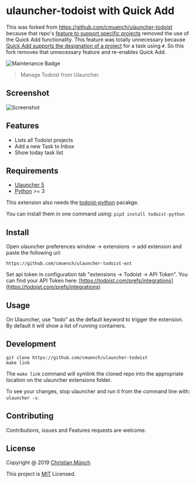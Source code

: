 # ulauncher-todoist with Quick Add

This was forked from https://github.com/cmuench/ulauncher-todoist because that repo's [feature to support specific projects](https://github.com/cmuench/ulauncher-todoist/pull/8) removed the use of the Quick Add functionality.  This feature was totally unnecessary because [Quick Add supports the designation of a project](https://developer.todoist.com/sync/v8/?python=#quick-add-an-item) for a task using `#`.  So this fork removes that unnecessary feature and re-enables Quick Add.


![Maintenance Badge](https://img.shields.io/maintenance/yes/2021.svg)

> Manage Todoist from Ulauncher.

## Screenshot

![Screenshot](doc/menu.png)

## Features

- Lists all Todoist projects
- Add a new Task to Inbox
- Show today task list

## Requirements

- [Ulauncher 5](https://ulauncher.io)
- [Python](https://www.python.org) >= 3

This extension also needs the [todoist-python](https://github.com/Doist/todoist-python) pacakge.

You can install them in one command using: `pip3 install todoist-python`

## Install

Open ulauncher preferences window -> extensions -> add extension and paste the following url:

```
https://github.com/cmuench/ulauncher-todoist-ext
```

Set api token in configuration tab "extensions -> Todoist -> API Token".
You can find your API Token here: [https://todoist.com/prefs/integrations](https://todoist.com/prefs/integrations)


## Usage

On Ulauncher, use "todo" as the default keyword to trigger the extension. By default it will show a list of running containers.

## Development

```
git clone https://github.com/cmuench/ulauncher-todoist
make link
```

The `make link` command will symlink the cloned repo into the appropriate location on the ulauncher extensions folder.

To see your changes, stop ulauncher and run it from the command line with: `ulauncher -v`.

## Contributing

Contributions, issues and Features requests are welcome.

## License

Copyright @ 2019 [Christian Münch](https://github.com/cmuench)

This project is [MIT](LICENSE) Licensed.
